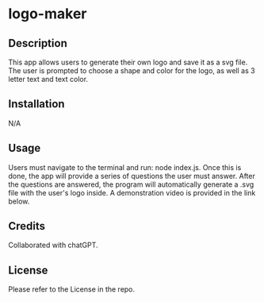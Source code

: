 # logo-maker

## Description

This app allows users to generate their own logo and save it as a svg file. The user is prompted to choose a shape and color for the logo, as well as 3 letter text and text color.

## Installation

N/A

## Usage

Users must navigate to the terminal and run: node index.js. Once this is done, the app will provide a series of questions the user must answer. After the questions are answered, the program will automatically generate a .svg file with the user's logo inside. A demonstration video is provided in the link below.

## Credits

Collaborated with chatGPT.

## License

Please refer to the License in the repo.

